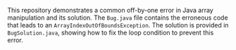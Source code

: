 This repository demonstrates a common off-by-one error in Java array manipulation and its solution. The `Bug.java` file contains the erroneous code that leads to an `ArrayIndexOutOfBoundsException`. The solution is provided in `BugSolution.java`, showing how to fix the loop condition to prevent this error.
